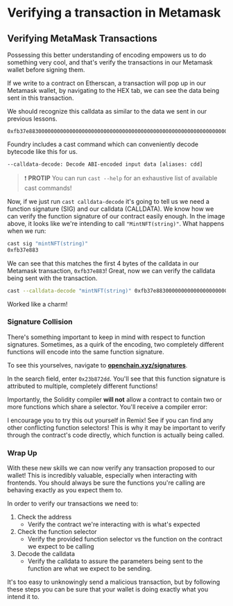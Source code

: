# Verifying a transaction in Metamask

## Verifying MetaMask Transactions

Possessing this better understanding of encoding empowers us to do something very cool, and that's verify the transactions in our Metamask wallet before signing them.

If we write to a contract on Etherscan, a transaction will pop up in our Metamask wallet, by navigating to the HEX tab, we can see the data being sent in this transaction.

We should recognize this calldata as similar to the data we sent in our previous lessons.

```solidity
0xfb37e883000000000000000000000000000000000000000000000000000000000000002000000000000000000000000000000000000000000000000000000000000000076578616d706c6500000000000000000000000000000000000000000000000000
```

Foundry includes a cast command which can conveniently decode bytecode like this for us.

```bash
--calldata-decode: Decode ABI-encoded input data [aliases: cdd]
```

> ❗ **PROTIP**
> You can run `cast --help` for an exhaustive list of available cast commands!

Now, if we just run `cast calldata-decode` it's going to tell us we need a function signature (SIG) and our calldata (CALLDATA). We know how we can verify the function signature of our contract easily enough. In the image above, it looks like we're intending to call `"MintNFT(string)"`. What happens when we run:

```bash
cast sig "mintNFT(string)"
0xfb37e883
```

We can see that this matches the first 4 bytes of the calldata in our Metamask transaction, `0xfb37e883`! Great, now we can verify the calldata being sent with the transaction.

```bash
cast --calldata-decode "mintNFT(string)" 0xfb37e883000000000000000000000000000000000000000000000000000000000000002000000000000000000000000000000000000000000000000000000000000000076578616d706c6500000000000000000000000000000000000000000000000000
```

Worked like a charm!

### Signature Collision

There's something important to keep in mind with respect to function signatures. Sometimes, as a quirk of the encoding, two completely different functions will encode into the same function signature.

To see this yourselves, navigate to **[openchain.xyz/signatures](https://openchain.xyz/signatures)**.

In the search field, enter `0x23b872dd`. You'll see that this function signature is attributed to multiple, completely different functions!

Importantly, the Solidity compiler **will not** allow a contract to contain two or more functions which share a selector. You'll receive a compiler error:

I encourage you to try this out yourself in Remix! See if you can find any other conflicting function selectors! This is why it may be important to verify through the contract's code directly, which function is actually being called.

### Wrap Up

With these new skills we can now verify any transaction proposed to our wallet! This is incredibly valuable, especially when interacting with frontends. You should always be sure the functions you're calling are behaving exactly as you expect them to.

In order to verify our transactions we need to:

1. Check the address
   - Verify the contract we're interacting with is what's expected
2. Check the function selector
   - Verify the provided function selector vs the function on the contract we expect to be calling
3. Decode the calldata
   - Verify the calldata to assure the parameters being sent to the function are what we expect to be sending.

It's too easy to unknowingly send a malicious transaction, but by following these steps you can be sure that your wallet is doing exactly what you intend it to.
